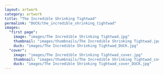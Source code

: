 ```yaml
---
layout: artwork
category: artwork
title: "The Incredible Shrinking Tightwad"
permalink: "DUCK/the_incredible_shrinking_tightwad"
images:
  "first page":
    image: "images/The Incredible Shrinking Tightwad.jpg"
    thumbnail: "images/thumbnails/The Incredible Shrinking Tightwad.jpg"
    duck: "images/The Incredible Shrinking Tightwad_DUCK.jpg"
  "cover":
    image: "images/The Incredible Shrinking Tightwad_cover.jpg"
    thumbnail: "images/thumbnails/The Incredible Shrinking Tightwad_cover.jpg"
    duck: "images/The Incredible Shrinking Tightwad_cover_DUCK.jpg"
---
```

